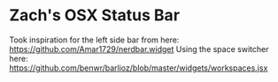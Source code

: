 # Zach's OSX Status Bar
Took inspiration for the left side bar from here:
https://github.com/Amar1729/nerdbar.widget
Using the space switcher here:
https://github.com/benwr/barlioz/blob/master/widgets/workspaces.jsx

